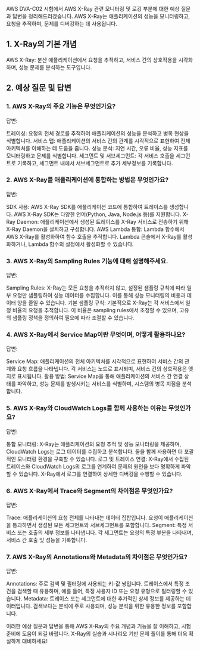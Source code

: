 AWS DVA-C02 시험에서 AWS X-Ray 관련 모니터링 및 로깅 부분에 대한 예상 질문과 답변을 정리해드리겠습니다. AWS X-Ray는 애플리케이션의 성능을 모니터링하고, 요청을 추적하며, 문제를 디버깅하는 데 사용됩니다.

## 1. X-Ray의 기본 개념
AWS X-Ray: 분산 애플리케이션에서 요청을 추적하고, 서비스 간의 상호작용을 시각화하며, 성능 문제를 분석하는 도구입니다.

## 2. 예상 질문 및 답변

### 1. AWS X-Ray의 주요 기능은 무엇인가요?
답변:

트레이싱: 요청의 전체 경로를 추적하여 애플리케이션의 성능을 분석하고 병목 현상을 식별합니다.
서비스 맵: 애플리케이션의 서비스 간의 관계를 시각적으로 표현하여 전체 아키텍처를 이해하는 데 도움을 줍니다.
성능 분석: 지연 시간, 오류 비율, 성능 지표를 모니터링하고 문제를 식별합니다.
세그먼트 및 서브세그먼트: 각 서비스 호출을 세그먼트로 기록하고, 세그먼트 내에서 서브세그먼트로 추가 세부정보를 기록합니다.

### 2. AWS X-Ray를 애플리케이션에 통합하는 방법은 무엇인가요?
답변:

SDK 사용: AWS X-Ray SDK를 애플리케이션 코드에 통합하여 트레이스를 생성합니다. AWS X-Ray SDK는 다양한 언어(Python, Java, Node.js 등)를 지원합니다.
X-Ray Daemon: 애플리케이션에서 생성된 트레이스를 X-Ray 서비스로 전송하기 위해 X-Ray Daemon을 설치하고 구성합니다.
AWS Lambda 통합: Lambda 함수에서 AWS X-Ray를 활성화하여 함수 호출을 추적합니다. Lambda 콘솔에서 X-Ray를 활성화하거나, Lambda 함수의 설정에서 활성화할 수 있습니다.

### 3. AWS X-Ray의 Sampling Rules 기능에 대해 설명해주세요.
답변:

Sampling Rules: X-Ray는 모든 요청을 추적하지 않고, 설정된 샘플링 규칙에 따라 일부 요청만 샘플링하여 성능 데이터를 수집합니다. 이를 통해 성능 모니터링의 비용과 데이터 양을 줄일 수 있습니다.
기본 샘플링 규칙: 기본적으로 X-Ray는 각 서비스에서 일정 비율의 요청을 추적합니다. 이 비율은 sampling rules에서 조정할 수 있으며, 고유의 샘플링 정책을 정의하여 필요에 따라 조절할 수 있습니다.
### 4. AWS X-Ray에서 Service Map이란 무엇이며, 어떻게 활용하나요?
답변:

Service Map: 애플리케이션의 전체 아키텍처를 시각적으로 표현하여 서비스 간의 관계와 요청 흐름을 나타냅니다. 각 서비스는 노드로 표시되며, 서비스 간의 상호작용은 엣지로 표시됩니다.
활용 방법: Service Map을 통해 애플리케이션의 서비스 간 연결 상태를 파악하고, 성능 문제를 발생시키는 서비스를 식별하며, 시스템의 병목 지점을 분석합니다.

### 5. AWS X-Ray와 CloudWatch Logs를 함께 사용하는 이유는 무엇인가요?
답변:

통합 모니터링: X-Ray는 애플리케이션의 요청 추적 및 성능 모니터링을 제공하며, CloudWatch Logs는 로그 데이터를 수집하고 분석합니다. 둘을 함께 사용하면 더 포괄적인 모니터링 환경을 구축할 수 있습니다.
로그 및 트레이스 연결: X-Ray에서 수집된 트레이스와 CloudWatch Logs의 로그를 연계하여 문제의 원인을 보다 명확하게 파악할 수 있습니다. X-Ray에서 로그를 연결하여 상세한 디버깅을 수행할 수 있습니다.

### 6. AWS X-Ray에서 Trace와 Segment의 차이점은 무엇인가요?
답변:

Trace: 애플리케이션의 요청 전체를 나타내는 데이터 집합입니다. 요청이 애플리케이션을 통과하면서 생성된 모든 세그먼트와 서브세그먼트를 포함합니다.
Segment: 특정 서비스 또는 호출의 세부 정보를 나타냅니다. 각 세그먼트는 요청의 특정 부분을 나타내며, 서비스 간 호출 및 성능을 기록합니다.

### 7. AWS X-Ray의 Annotations와 Metadata의 차이점은 무엇인가요?
답변:

Annotations: 주로 검색 및 필터링에 사용되는 키-값 쌍입니다. 트레이스에서 특정 조건을 검색할 때 유용하며, 예를 들어, 특정 사용자 ID 또는 요청 유형으로 필터링할 수 있습니다.
Metadata: 트레이스 또는 세그먼트에 대한 추가적인 상세 정보를 제공하는 데이터입니다. 검색보다는 분석에 주로 사용되며, 성능 분석을 위한 유용한 정보를 포함합니다.


이러한 예상 질문과 답변을 통해 AWS X-Ray의 주요 개념과 기능을 잘 이해하고, 시험 준비에 도움이 되길 바랍니다. X-Ray의 실습과 시나리오 기반 문제 풀이를 통해 더욱 확실하게 대비하세요!